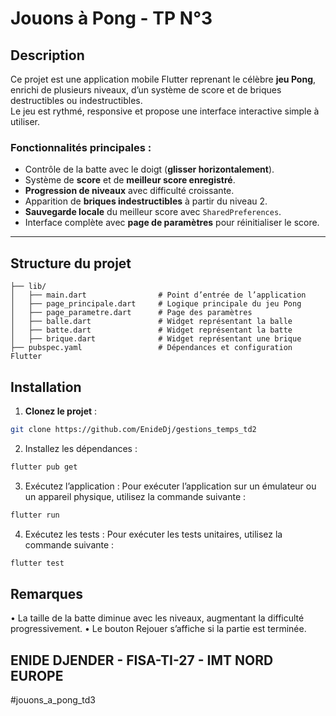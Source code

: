 # Jouons à Pong - TP N°3

## Description

Ce projet est une application mobile Flutter reprenant le célèbre **jeu Pong**, enrichi de plusieurs niveaux, d’un système de score et de briques destructibles ou indestructibles.  
Le jeu est rythmé, responsive et propose une interface interactive simple à utiliser.

### Fonctionnalités principales :
- Contrôle de la batte avec le doigt (**glisser horizontalement**).
- Système de **score** et de **meilleur score enregistré**.
- **Progression de niveaux** avec difficulté croissante.
- Apparition de **briques indestructibles** à partir du niveau 2.
- **Sauvegarde locale** du meilleur score avec `SharedPreferences`.
- Interface complète avec **page de paramètres** pour réinitialiser le score.

---

## Structure du projet

```env
├── lib/
│   ├── main.dart                # Point d’entrée de l’application
│   ├── page_principale.dart     # Logique principale du jeu Pong
│   ├── page_parametre.dart      # Page des paramètres
│   ├── balle.dart               # Widget représentant la balle
│   ├── batte.dart               # Widget représentant la batte
│   ├── brique.dart              # Widget représentant une brique
├── pubspec.yaml                 # Dépendances et configuration Flutter
```
## Installation

1. **Clonez le projet** :

```bash
git clone https://github.com/EnideDj/gestions_temps_td2
```
2.	Installez les dépendances :
```bash
flutter pub get
```
3.	Exécutez l’application :
      Pour exécuter l’application sur un émulateur ou un appareil physique, utilisez la commande suivante :
```bash
flutter run
```
4.	Exécutez les tests :
      Pour exécuter les tests unitaires, utilisez la commande suivante :
```bash
flutter test
```


## Remarques
•	La taille de la batte diminue avec les niveaux, augmentant la difficulté progressivement.
•	Le bouton Rejouer s’affiche si la partie est terminée.

## ENIDE DJENDER - FISA-TI-27 - IMT NORD EUROPE 
#jouons_a_pong_td3
